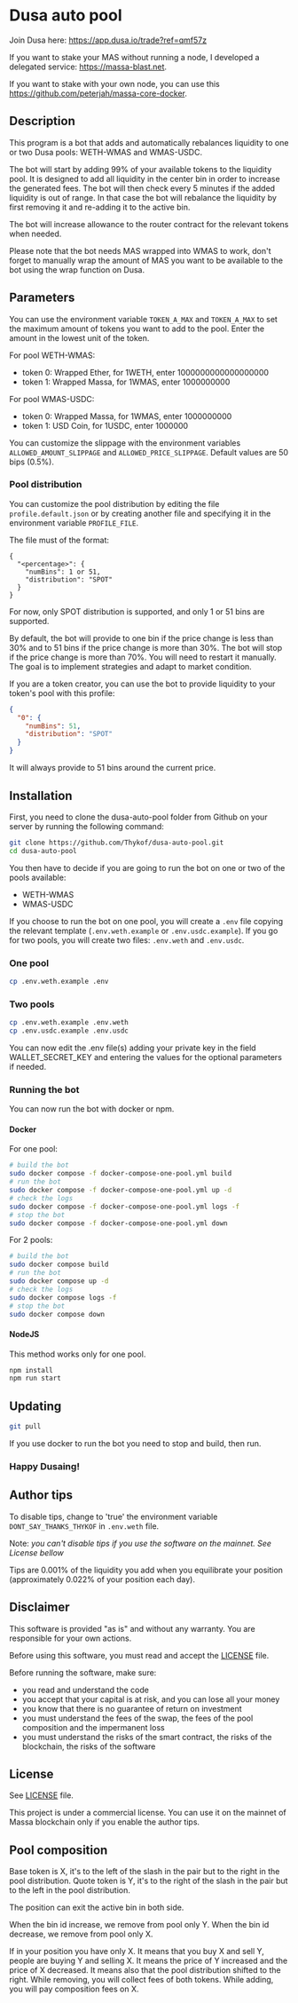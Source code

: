 # Dusa auto pool

Join Dusa here: <https://app.dusa.io/trade?ref=qmf57z>

If you want to stake your MAS without running a node, I developed a delegated service: <https://massa-blast.net>.

If you want to stake with your own node, you can use this <https://github.com/peterjah/massa-core-docker>.

## Description

This program is a bot that adds and automatically rebalances liquidity to one or two Dusa pools: WETH-WMAS and WMAS-USDC.

The bot will start by adding 99% of your available tokens to the liquidity pool. It is designed to add all liquidity in
the center bin in order to increase the generated fees. The bot will then check every 5 minutes if the added liquidity
is out of range. In that case the bot will rebalance the liquidity by first removing it and re-adding it to the active
bin.

The bot will increase allowance to the router contract for the relevant tokens when needed.

Please note that the bot needs MAS wrapped into WMAS to work, don't forget to manually wrap the amount of MAS you want
to be available to the bot using the wrap function on Dusa.

## Parameters

You can use the environment variable `TOKEN_A_MAX` and `TOKEN_A_MAX` to set the maximum amount of tokens you want to add to the pool. Enter the amount in the lowest unit of the token.

For pool WETH-WMAS:

- token 0: Wrapped Ether, for 1WETH, enter 1000000000000000000
- token 1: Wrapped Massa, for 1WMAS, enter 1000000000

For pool WMAS-USDC:

- token 0: Wrapped Massa, for 1WMAS, enter 1000000000
- token 1: USD Coin, for 1USDC, enter 1000000

You can customize the slippage with the environment variables `ALLOWED_AMOUNT_SLIPPAGE` and `ALLOWED_PRICE_SLIPPAGE`.
Default values are 50 bips (0.5%).

### Pool distribution

You can customize the pool distribution by editing the file `profile.default.json` or by creating another file and
specifying it in the environment variable `PROFILE_FILE`.

The file must of the format:

```text
{
  "<percentage>": {
    "numBins": 1 or 51,
    "distribution": "SPOT"
  }
}
```

For now, only SPOT distribution is supported, and only 1 or 51 bins are supported.

By default, the bot will provide to one bin if the price change is less than 30% and to 51 bins if the price change is more than 30%. The bot will stop if the price change is more than 70%. You will need to restart it manually. The goal is to implement strategies and adapt to market condition.

If you are a token creator, you can use the bot to provide liquidity to your token's pool with this profile:

```json
{
  "0": {
    "numBins": 51,
    "distribution": "SPOT"
  }
}
```

It will always provide to 51 bins around the current price.

## Installation

First, you need to clone the dusa-auto-pool folder from Github on your server by running the following command:

```bash
git clone https://github.com/Thykof/dusa-auto-pool.git
cd dusa-auto-pool
```

You then have to decide if you are going to run the bot on one or two of the pools available:

- WETH-WMAS
- WMAS-USDC

If you choose to run the bot on one pool, you will create a `.env` file copying the relevant template
(`.env.weth.example` or `.env.usdc.example`). If you go for two pools, you will create two files: `.env.weth` and
`.env.usdc`.

### One pool

```bash
cp .env.weth.example .env
```

### Two pools

```bash
cp .env.weth.example .env.weth
cp .env.usdc.example .env.usdc
```

You can now edit the .env file(s) adding your private key in the field WALLET_SECRET_KEY and entering the values for the
optional parameters if needed.

### Running the bot

You can now run the bot with docker or npm.

#### Docker

For one pool:

```bash
# build the bot
sudo docker compose -f docker-compose-one-pool.yml build
# run the bot
sudo docker compose -f docker-compose-one-pool.yml up -d
# check the logs
sudo docker compose -f docker-compose-one-pool.yml logs -f
# stop the bot
sudo docker compose -f docker-compose-one-pool.yml down
```

For 2 pools:

```bash
# build the bot
sudo docker compose build
# run the bot
sudo docker compose up -d
# check the logs
sudo docker compose logs -f
# stop the bot
sudo docker compose down
```

#### NodeJS

This method works only for one pool.

```bash
npm install
npm run start
```

## Updating

```bash
git pull
```

If you use docker to run the bot you need to stop and build, then run.

### **Happy Dusaing!**

## Author tips

To disable tips, change to 'true' the environment variable `DONT_SAY_THANKS_THYKOF` in `.env.weth` file.

Note: *you can't disable tips if you use the software on the mainnet. See License bellow*

Tips are 0.001% of the liquidity you add when you equilibrate your position (approximately 0.022% of your position each day).

## Disclaimer

This software is provided "as is" and without any warranty. You are responsible for your own actions.

Before using this software, you must read and accept the [LICENSE](LICENSE) file.

Before running the software, make sure:

- you read and understand the code
- you accept that your capital is at risk, and you can lose all your money
- you know that there is no guarantee of return on investment
- you must understand the fees of the swap, the fees of the pool composition and the impermanent loss
- you must understand the risks of the smart contract, the risks of the blockchain, the risks of the software

## License

See [LICENSE](LICENSE) file.

This project is under a commercial license. You can use it on the mainnet of Massa blockchain
only if you enable the author tips.

## Pool composition

Base token is X, it's to the left of the slash in the pair but to the right in the pool distribution.
Quote token is Y, it's to the right of the slash in the pair but to the left in the pool distribution.

The position can exit the active bin in both side.

When the bin id increase, we remove from pool only Y.
When the bin id decrease, we remove from pool only X.

If in your position you have only X.
It means that you buy X and sell Y, people are buying Y and selling X.
It means the price of Y increased and the price of X decreased.
It means also that the pool distribution shifted to the right.
While removing, you will collect fees of both tokens.
While adding, you will pay composition fees on X.
